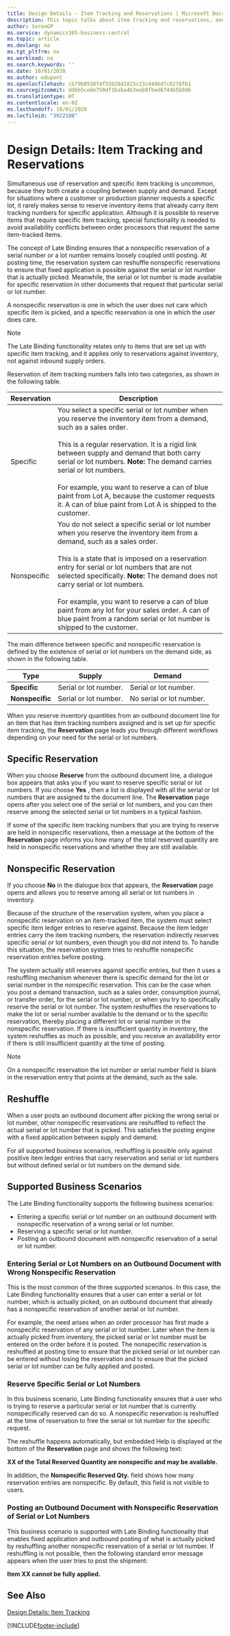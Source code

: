 ```yaml
---
title: Design Details - Item Tracking and Reservations | Microsoft Docs
description: This topic talks about item tracking and reservations, and describes the concepts behind the two.
author: SorenGP
ms.service: dynamics365-business-central
ms.topic: article
ms.devlang: na
ms.tgt_pltfrm: na
ms.workload: na
ms.search.keywords: ''
ms.date: 10/01/2020
ms.author: edupont
ms.openlocfilehash: cb79b0538f4f55b2841815c23c4446d7c6278fb1
ms.sourcegitcommit: ddbb5cede750df1baba4b3eab8fbed6744b5b9d6
ms.translationtype: HT
ms.contentlocale: en-NZ
ms.lasthandoff: 10/01/2020
ms.locfileid: "3922108"
---
```

# <a name="design-details-item-tracking-and-reservations"></a>Design Details: Item Tracking and Reservations

Simultaneous use of reservation and specific item tracking is uncommon, because they both create a coupling between supply and demand. Except for situations where a customer or production planner requests a specific lot, it rarely makes sense to reserve inventory items that already carry item tracking numbers for specific application. Although it is possible to reserve items that require specific item tracking, special functionality is needed to avoid availability conflicts between order processors that request the same item-tracked items.  
  
The concept of Late Binding ensures that a nonspecific reservation of a serial number or a lot number remains loosely coupled until posting. At posting time, the reservation system can reshuffle nonspecific reservations to ensure that fixed application is possible against the serial or lot number that is actually picked. Meanwhile, the serial or lot number is made available for specific reservation in other documents that request that particular serial or lot number.  
  
A nonspecific reservation is one in which the user does not care which specific item is picked, and a specific reservation is one in which the user does care.  
  
> [!NOTE]  
> The Late Binding functionality relates only to items that are set up with specific item tracking, and it applies only to reservations against inventory, not against inbound supply orders.  
  
Reservation of item tracking numbers falls into two categories, as shown in the following table.  
  
|Reservation|Description|  
|-----------------|---------------------------------------|  
|Specific|You select a specific serial or lot number when you reserve the inventory item from a demand, such as a sales order.<br /><br /> This is a regular reservation. It is a rigid link between supply and demand that both carry serial or lot numbers. **Note:**  The demand carries serial or lot numbers. <br /><br /> For example, you want to reserve a can of blue paint from Lot A, because the customer requests it. A can of blue paint from Lot A is shipped to the customer.|  
|Nonspecific|You do not select a specific serial or lot number when you reserve the inventory item from a demand, such as a sales order.<br /><br /> This is a state that is imposed on a reservation entry for serial or lot numbers that are not selected specifically. **Note:**  The demand does not carry serial or lot numbers. <br /><br /> For example, you want to reserve a can of blue paint from any lot for your sales order. A can of blue paint from a random serial or lot number is shipped to the customer.|  
  
The main difference between specific and nonspecific reservation is defined by the existence of serial or lot numbers on the demand side, as shown in the following table.  

| Type            | Supply                | Demand                   |
|-----------------|-----------------------|--------------------------|
| **Specific**    | Serial or lot number. | Serial or lot number.    |
| **Nonspecific** | Serial or lot number. | No serial or lot number. |
  
When you reserve inventory quantities from an outbound document line for an item that has item tracking numbers assigned and is set up for specific item tracking, the **Reservation** page leads you through different workflows depending on your need for the serial or lot numbers.  
  
## <a name="specific-reservation"></a>Specific Reservation  
When you choose **Reserve** from the outbound document line, a dialogue box appears that asks you if you want to reserve specific serial or lot numbers. If you choose **Yes** , then a list is displayed with all the serial or lot numbers that are assigned to the document line. The **Reservation** page opens after you select one of the serial or lot numbers, and you can then reserve among the selected serial or lot numbers in a typical fashion.  
  
If some of the specific item tracking numbers that you are trying to reserve are held in nonspecific reservations, then a message at the bottom of the **Reservation** page informs you how many of the total reserved quantity are held in nonspecific reservations and whether they are still available.  
  
## <a name="nonspecific-reservation"></a>Nonspecific Reservation  
If you choose **No** in the dialogue box that appears, the **Reservation** page opens and allows you to reserve among all serial or lot numbers in inventory.  
  
Because of the structure of the reservation system, when you place a nonspecific reservation on an item-tracked item, the system must select specific item ledger entries to reserve against. Because the item ledger entries carry the item tracking numbers, the reservation indirectly reserves specific serial or lot numbers, even though you did not intend to. To handle this situation, the reservation system tries to reshuffle nonspecific reservation entries before posting.  
  
The system actually still reserves against specific entries, but then it uses a reshuffling mechanism whenever there is specific demand for the lot or serial number in the nonspecific reservation. This can be the case when you post a demand transaction, such as a sales order, consumption journal, or transfer order, for the serial or lot number, or when you try to specifically reserve the serial or lot number. The system reshuffles the reservations to make the lot or serial number available to the demand or to the specific reservation, thereby placing a different lot or serial number in the nonspecific reservation. If there is insufficient quantity in inventory, the system reshuffles as much as possible, and you receive an availability error if there is still insufficient quantity at the time of posting.  
  
> [!NOTE]  
>  On a nonspecific reservation the lot number or serial number field is blank in the reservation entry that points at the demand, such as the sale.  
  
## <a name="reshuffle"></a>Reshuffle  
When a user posts an outbound document after picking the wrong serial or lot number, other nonspecific reservations are reshuffled to reflect the actual serial or lot number that is picked. This satisfies the posting engine with a fixed application between supply and demand.  
  
For all supported business scenarios, reshuffling  is possible only against positive item ledger entries that carry reservation and serial or lot numbers but without defined serial or lot numbers on the demand side.  
  
## <a name="supported-business-scenarios"></a>Supported Business Scenarios  
The Late Binding functionality supports the following business scenarios:  
  
* Entering a specific serial or lot number on an outbound document with nonspecific reservation of a wrong serial or lot number.  
* Reserving a specific serial or lot number.  
* Posting an outbound document with nonspecific reservation of a serial or lot number.  
  
### <a name="entering-serial-or-lot-numbers-on-an-outbound-document-with-wrong-nonspecific-reservation"></a>Entering Serial or Lot Numbers on an Outbound Document with Wrong Nonspecific Reservation  
This is the most common of the three supported scenarios. In this case, the Late Binding functionality ensures that a user can enter a serial or lot number, which is actually picked, on an outbound document that already has a nonspecific reservation of another serial or lot number.  
  
For example, the need arises when an order processor has first made a nonspecific reservation of any serial or lot number. Later when the item is actually picked from inventory, the picked serial or lot number must be entered on the order before it is posted. The nonspecific reservation is reshuffled at posting time to ensure that the picked serial or lot number can be entered without losing the reservation and to ensure that the picked serial or lot number can be fully applied and posted.  
  
### <a name="reserve-specific-serial-or-lot-numbers"></a>Reserve Specific Serial or Lot Numbers  
In this business scenario, Late Binding functionality ensures that a user who is trying to reserve a particular serial or lot number that is currently nonspecifically reserved can do so. A nonspecific reservation is reshuffled at the time of reservation to free the serial or lot number for the specific request.  
  
The reshuffle happens automatically, but embedded Help is displayed at the bottom of the **Reservation** page and shows the following text:  
  
**XX of the Total Reserved Quantity are nonspecific and may be available.**  
  
In addition, the **Nonspecific Reserved Qty.** field shows how many reservation entries are nonspecific. By default, this field is not visible to users.  
  
### <a name="posting-an-outbound-document-with-nonspecific-reservation-of-serial-or-lot-numbers"></a>Posting an Outbound Document with Nonspecific Reservation of Serial or Lot Numbers  
This business scenario is supported with Late Binding functionality that enables fixed application and outbound posting of what is actually picked by reshuffling another nonspecific reservation of a serial or lot number. If reshuffling is not possible, then the following standard error message appears when the user tries to post the shipment:  
  
**Item XX cannot be fully applied.**  
  
## <a name="see-also"></a>See Also  
[Design Details: Item Tracking](design-details-item-tracking.md)

[!INCLUDE[footer-include](includes/footer-banner.md)]
